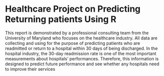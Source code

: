 # Healthcare Project on Predicting Returning patients Using R

This report is demonstrated by a professional consulting team from the University
of Maryland who focuses on the healthcare industry. All data are collecting and using for
the purpose of predicting patients who are readmitted or return to a hospital within 30
days of being discharged. In the hospital industry, the 30-day readmission rate is one of
the most important measurements about hospitals’ performances. Therefore, this
information is designed to predict future performance and see whether any hospitals
need to improve their services
